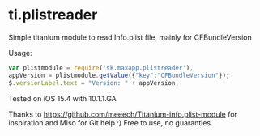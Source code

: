# ti.plistreader

Simple titanium module to read Info.plist file, mainly for CFBundleVersion

Usage:
```js
var plistmodule = require('sk.maxapp.plistreader'),
appVersion = plistmodule.getValue({"key":"CFBundleVersion"});
$.versionLabel.text = "Version: " + appVersion;
```

Tested on iOS 15.4 with 10.1.1.GA

Thanks to https://github.com/meeech/Titanium-info.plist-module for inspiration and Miso for Git help :) 
Free to use, no guaranties.
